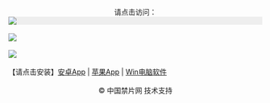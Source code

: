 <div align="center">请点击访问：</div>

<div style="width:100%;background-color:#eee;"><a href="https://j513.site/" target="_self"><img src="https://github.com/JohnChen201502/jinpian/blob/master/nav-zgjp.png?raw=true"/></a></div>

</br>
<div style="width:100%;"><a href="https://x513.fun/"><img src="https://github.com/JohnChen201502/jinpian/blob/master/nav-xtr.png?raw=true"/></a></div>
</br>

<div style="width:100%;"><a href="https://djy513.online/"><img src="https://github.com/JohnChen201502/jinpian/blob/master/nav-djy.png?raw=true"/></a></div>


</br>
 【请点击安装】<a href="https://www.j513.site/file/jp-pro-v1-1.apk">安卓App</a> | <a href="https://www.j513.site/file/webclip-jinpian/install.html">苹果App</a> | <a href="https://www.j513.site/file/%E4%B8%AD%E5%9B%BD%E7%A6%81%E7%89%87-win32-x64.zip">Win电脑软件</a>
</br> 
</br> 
<div align="center">© 中国禁片网 技术支持</div>
